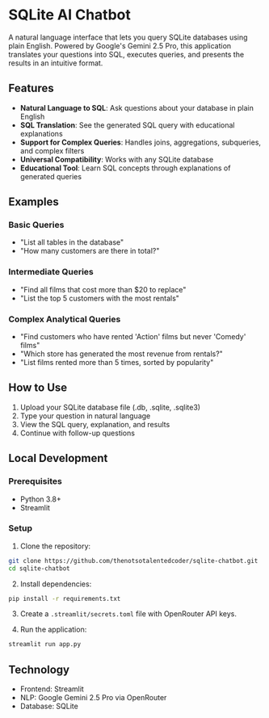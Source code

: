 # SQLite AI Chatbot

A natural language interface that lets you query SQLite databases using plain English. Powered by Google's Gemini 2.5 Pro, this application translates your questions into SQL, executes queries, and presents the results in an intuitive format.

## Features

- **Natural Language to SQL**: Ask questions about your database in plain English
- **SQL Translation**: See the generated SQL query with educational explanations
- **Support for Complex Queries**: Handles joins, aggregations, subqueries, and complex filters
- **Universal Compatibility**: Works with any SQLite database
- **Educational Tool**: Learn SQL concepts through explanations of generated queries

## Examples

### Basic Queries
- "List all tables in the database"
- "How many customers are there in total?"

### Intermediate Queries
- "Find all films that cost more than $20 to replace"
- "List the top 5 customers with the most rentals"

### Complex Analytical Queries
- "Find customers who have rented 'Action' films but never 'Comedy' films"
- "Which store has generated the most revenue from rentals?"
- "List films rented more than 5 times, sorted by popularity"

## How to Use

1. Upload your SQLite database file (.db, .sqlite, .sqlite3)
2. Type your question in natural language
3. View the SQL query, explanation, and results
4. Continue with follow-up questions

## Local Development

### Prerequisites
- Python 3.8+
- Streamlit

### Setup

1. Clone the repository:
```bash
git clone https://github.com/thenotsotalentedcoder/sqlite-chatbot.git
cd sqlite-chatbot
```

2. Install dependencies:
```bash
pip install -r requirements.txt
```

3. Create a `.streamlit/secrets.toml` file with OpenRouter API keys.

4. Run the application:
```bash
streamlit run app.py
```

## Technology

- Frontend: Streamlit
- NLP: Google Gemini 2.5 Pro via OpenRouter
- Database: SQLite
